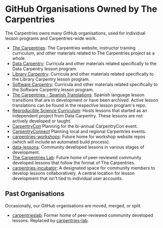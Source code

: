 # GitHub Organisations Owned by The Carpentries

The Carpentries owns many GitHub organisations, used for individual lesson programs and Carpentries-wide work.

* [The Carpentries](https://github.com/carpentries): The Carpentries website, instructor training curriculum, and other materials related to The Carpentries project as a whole.
* [Data Carpentry](https://github.com/datacarpentry): Curricula and other materials related specifically to the Data Carpentry lesson program.  
* [Library Carpentry](https://github.com/librarycarpentry): Curricula and other materials related specifically to the Library Carpentry lesson program.  
* [Software Carpentry](https://github.com/swcarpentry): Curricula and other materials related specifically to the Software Carpentry lesson program.  
* [The Carpentries - Spanish Translations](https://github.com/carpentries-es): Spanish language lesson transitions that are in development or have been archived. Active lesson translations can be found in the respective lesson program's repo.
* [Reproducible Science Curriculum](https://github.com/Reproducible-Science-Curriculum): Hosts lessons that started as an independent project from Data Carpentry.  These lessons are not actively developed or taught.
* [CarpentryCon](https://github.com/carpentrycon) Planning for the bi-annual CarpentryCon event.
* [CarpentryConnect](https://github.com/carpentryconnect) Planning local and regional Carpentries events.
* [carpentries-workshops](https://github.com/carpentries-workshops): Future home for workshop website repos (which will include an automated build process).
* [data-lessons](https://github.com/data-lessons): Community developed lessons in various stages of development.
* [The Carpentries Lab](https://github.com/carpentries-lab): Future home of peer-reviewed community developed lessons that follow the format of The Carpentries.
* [carpentries-incubator](https://github.com/carpentries-incubator): A designated space for community members to develop lessons collaboratively.  A central location for lesson development that isn't tied to individual user accounts.

## Past Organisations

Occasionally, our GitHub organisations are moved, merged, or split.

* [carpentrieslab](https://github.com/carpentrieslab): Former home of peer-reviewed community developed lessons. Replaced by [carpentries-lab](https://github.com/carpentries-lab).
